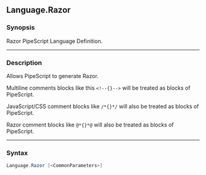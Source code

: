 Language.Razor
--------------

### Synopsis
Razor PipeScript Language Definition.

---

### Description

Allows PipeScript to generate Razor.

Multiline comments blocks like this ```<!--{}-->``` will be treated as blocks of PipeScript.

JavaScript/CSS comment blocks like ```/*{}*/``` will also be treated as blocks of PipeScript.

Razor comment blocks like ```@*{}*@``` will also be treated as blocks of PipeScript.

---

### Syntax
```PowerShell
Language.Razor [<CommonParameters>]
```
